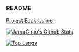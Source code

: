 ### README

[Project Back-burner](https://jarnachao09.notion.site/jarnachao09/Project-Back-burner-665f27ae5ce644379da7a0da0e4a30a5)

[![JarnaChao's Github Stats](https://github-readme-stats.vercel.app/api?username=jarnachao09&theme=radical&rank_icon=github)](https://github.com/anuraghazra/github-readme-stats)

[![Top Langs](https://github-readme-stats.vercel.app/api/top-langs/?username=jarnachao09&hide=html,cmake&theme=radical&layout=donut-vertical)](https://github.com/anuraghazra/github-readme-stats)
